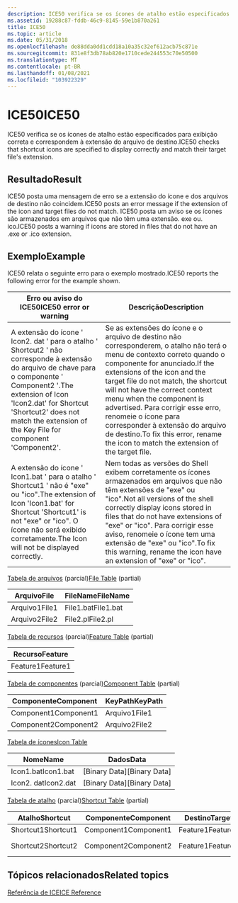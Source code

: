 ```yaml
---
description: ICE50 verifica se os ícones de atalho estão especificados para exibição correta e correspondem à extensão do arquivo de destino.
ms.assetid: 19288c87-fddb-46c9-8145-59e1b870a261
title: ICE50
ms.topic: article
ms.date: 05/31/2018
ms.openlocfilehash: de88dda0dd1cdd18a10a35c32ef612acb75c871e
ms.sourcegitcommit: 831e8f3db78ab820e1710cede244553c70e50500
ms.translationtype: MT
ms.contentlocale: pt-BR
ms.lasthandoff: 01/08/2021
ms.locfileid: "103922329"
---
```

# <a name="ice50"></a><span data-ttu-id="6c934-103">ICE50</span><span class="sxs-lookup"><span data-stu-id="6c934-103">ICE50</span></span>

<span data-ttu-id="6c934-104">ICE50 verifica se os ícones de atalho estão especificados para exibição correta e correspondem à extensão do arquivo de destino.</span><span class="sxs-lookup"><span data-stu-id="6c934-104">ICE50 checks that shortcut icons are specified to display correctly and match their target file's extension.</span></span>

## <a name="result"></a><span data-ttu-id="6c934-105">Resultado</span><span class="sxs-lookup"><span data-stu-id="6c934-105">Result</span></span>

<span data-ttu-id="6c934-106">ICE50 posta uma mensagem de erro se a extensão do ícone e dos arquivos de destino não coincidem.</span><span class="sxs-lookup"><span data-stu-id="6c934-106">ICE50 posts an error message if the extension of the icon and target files do not match.</span></span> <span data-ttu-id="6c934-107">ICE50 posta um aviso se os ícones são armazenados em arquivos que não têm uma extensão. exe ou. ico.</span><span class="sxs-lookup"><span data-stu-id="6c934-107">ICE50 posts a warning if icons are stored in files that do not have an .exe or .ico extension.</span></span>

## <a name="example"></a><span data-ttu-id="6c934-108">Exemplo</span><span class="sxs-lookup"><span data-stu-id="6c934-108">Example</span></span>

<span data-ttu-id="6c934-109">ICE50 relata o seguinte erro para o exemplo mostrado.</span><span class="sxs-lookup"><span data-stu-id="6c934-109">ICE50 reports the following error for the example shown.</span></span>



| <span data-ttu-id="6c934-110">Erro ou aviso do ICE50</span><span class="sxs-lookup"><span data-stu-id="6c934-110">ICE50 error or warning</span></span>                                                                                                              | <span data-ttu-id="6c934-111">Descrição</span><span class="sxs-lookup"><span data-stu-id="6c934-111">Description</span></span>                                                                                                                                                                                                                                    |
|-------------------------------------------------------------------------------------------------------------------------------------|------------------------------------------------------------------------------------------------------------------------------------------------------------------------------------------------------------------------------------------------|
| <span data-ttu-id="6c934-112">A extensão do ícone ' Icon2. dat ' para o atalho ' Shortcut2 ' não corresponde à extensão do arquivo de chave para o componente ' Component2 '.</span><span class="sxs-lookup"><span data-stu-id="6c934-112">The extension of Icon 'Icon2.dat' for Shortcut 'Shortcut2' does not match the extension of the Key File for component 'Component2'.</span></span> | <span data-ttu-id="6c934-113">Se as extensões do ícone e o arquivo de destino não corresponderem, o atalho não terá o menu de contexto correto quando o componente for anunciado.</span><span class="sxs-lookup"><span data-stu-id="6c934-113">If the extensions of the icon and the target file do not match, the shortcut will not have the correct context menu when the component is advertised.</span></span> <span data-ttu-id="6c934-114">Para corrigir esse erro, renomeie o ícone para corresponder à extensão do arquivo de destino.</span><span class="sxs-lookup"><span data-stu-id="6c934-114">To fix this error, rename the icon to match the extension of the target file.</span></span><br/> |
| <span data-ttu-id="6c934-115">A extensão do ícone ' Icon1.bat ' para o atalho ' Shortcut1 ' não é "exe" ou "ico".</span><span class="sxs-lookup"><span data-stu-id="6c934-115">The extension of Icon 'Icon1.bat' for Shortcut 'Shortcut1' is not "exe" or "ico".</span></span> <span data-ttu-id="6c934-116">O ícone não será exibido corretamente.</span><span class="sxs-lookup"><span data-stu-id="6c934-116">The Icon will not be displayed correctly.</span></span>         | <span data-ttu-id="6c934-117">Nem todas as versões do Shell exibem corretamente os ícones armazenados em arquivos que não têm extensões de "exe" ou "ico".</span><span class="sxs-lookup"><span data-stu-id="6c934-117">Not all versions of the shell correctly display icons stored in files that do not have extensions of "exe" or "ico".</span></span> <span data-ttu-id="6c934-118">Para corrigir esse aviso, renomeie o ícone tem uma extensão de "exe" ou "ico".</span><span class="sxs-lookup"><span data-stu-id="6c934-118">To fix this warning, rename the icon have an extension of "exe" or "ico".</span></span><br/>                                      |



 

<span data-ttu-id="6c934-119">[Tabela de arquivos](file-table.md) (parcial)</span><span class="sxs-lookup"><span data-stu-id="6c934-119">[File Table](file-table.md) (partial)</span></span>



| <span data-ttu-id="6c934-120">Arquivo</span><span class="sxs-lookup"><span data-stu-id="6c934-120">File</span></span>  | <span data-ttu-id="6c934-121">FileName</span><span class="sxs-lookup"><span data-stu-id="6c934-121">FileName</span></span>  |
|-------|-----------|
| <span data-ttu-id="6c934-122">Arquivo1</span><span class="sxs-lookup"><span data-stu-id="6c934-122">File1</span></span> | <span data-ttu-id="6c934-123">File1.bat</span><span class="sxs-lookup"><span data-stu-id="6c934-123">File1.bat</span></span> |
| <span data-ttu-id="6c934-124">Arquivo2</span><span class="sxs-lookup"><span data-stu-id="6c934-124">File2</span></span> | <span data-ttu-id="6c934-125">File2.pl</span><span class="sxs-lookup"><span data-stu-id="6c934-125">File2.pl</span></span>  |



 

<span data-ttu-id="6c934-126">[Tabela de recursos](feature-table.md) (parcial)</span><span class="sxs-lookup"><span data-stu-id="6c934-126">[Feature Table](feature-table.md) (partial)</span></span>



| <span data-ttu-id="6c934-127">Recurso</span><span class="sxs-lookup"><span data-stu-id="6c934-127">Feature</span></span>  |
|----------|
| <span data-ttu-id="6c934-128">Feature1</span><span class="sxs-lookup"><span data-stu-id="6c934-128">Feature1</span></span> |



 

<span data-ttu-id="6c934-129">[Tabela de componentes](component-table.md) (parcial)</span><span class="sxs-lookup"><span data-stu-id="6c934-129">[Component Table](component-table.md) (partial)</span></span>



| <span data-ttu-id="6c934-130">Componente</span><span class="sxs-lookup"><span data-stu-id="6c934-130">Component</span></span>  | <span data-ttu-id="6c934-131">KeyPath</span><span class="sxs-lookup"><span data-stu-id="6c934-131">KeyPath</span></span> |
|------------|---------|
| <span data-ttu-id="6c934-132">Component1</span><span class="sxs-lookup"><span data-stu-id="6c934-132">Component1</span></span> | <span data-ttu-id="6c934-133">Arquivo1</span><span class="sxs-lookup"><span data-stu-id="6c934-133">File1</span></span>   |
| <span data-ttu-id="6c934-134">Component2</span><span class="sxs-lookup"><span data-stu-id="6c934-134">Component2</span></span> | <span data-ttu-id="6c934-135">Arquivo2</span><span class="sxs-lookup"><span data-stu-id="6c934-135">File2</span></span>   |



 

[<span data-ttu-id="6c934-136">Tabela de ícones</span><span class="sxs-lookup"><span data-stu-id="6c934-136">Icon Table</span></span>](icon-table.md)



| <span data-ttu-id="6c934-137">Nome</span><span class="sxs-lookup"><span data-stu-id="6c934-137">Name</span></span>      | <span data-ttu-id="6c934-138">Dados</span><span class="sxs-lookup"><span data-stu-id="6c934-138">Data</span></span>            |
|-----------|-----------------|
| <span data-ttu-id="6c934-139">Icon1.bat</span><span class="sxs-lookup"><span data-stu-id="6c934-139">Icon1.bat</span></span> | <span data-ttu-id="6c934-140">\[Binary Data\]</span><span class="sxs-lookup"><span data-stu-id="6c934-140">\[Binary Data\]</span></span> |
| <span data-ttu-id="6c934-141">Icon2. dat</span><span class="sxs-lookup"><span data-stu-id="6c934-141">Icon2.dat</span></span> | <span data-ttu-id="6c934-142">\[Binary Data\]</span><span class="sxs-lookup"><span data-stu-id="6c934-142">\[Binary Data\]</span></span> |



 

<span data-ttu-id="6c934-143">[Tabela de atalho](shortcut-table.md) (parcial)</span><span class="sxs-lookup"><span data-stu-id="6c934-143">[Shortcut Table](shortcut-table.md) (partial)</span></span>



| <span data-ttu-id="6c934-144">Atalho</span><span class="sxs-lookup"><span data-stu-id="6c934-144">Shortcut</span></span>  | <span data-ttu-id="6c934-145">Componente</span><span class="sxs-lookup"><span data-stu-id="6c934-145">Component</span></span>  | <span data-ttu-id="6c934-146">Destino</span><span class="sxs-lookup"><span data-stu-id="6c934-146">Target</span></span>   | <span data-ttu-id="6c934-147">ícone\_</span><span class="sxs-lookup"><span data-stu-id="6c934-147">Icon\_</span></span>    |
|-----------|------------|----------|-----------|
| <span data-ttu-id="6c934-148">Shortcut1</span><span class="sxs-lookup"><span data-stu-id="6c934-148">Shortcut1</span></span> | <span data-ttu-id="6c934-149">Component1</span><span class="sxs-lookup"><span data-stu-id="6c934-149">Component1</span></span> | <span data-ttu-id="6c934-150">Feature1</span><span class="sxs-lookup"><span data-stu-id="6c934-150">Feature1</span></span> | <span data-ttu-id="6c934-151">Icon1.bat</span><span class="sxs-lookup"><span data-stu-id="6c934-151">Icon1.bat</span></span> |
| <span data-ttu-id="6c934-152">Shortcut2</span><span class="sxs-lookup"><span data-stu-id="6c934-152">Shortcut2</span></span> | <span data-ttu-id="6c934-153">Component2</span><span class="sxs-lookup"><span data-stu-id="6c934-153">Component2</span></span> | <span data-ttu-id="6c934-154">Feature1</span><span class="sxs-lookup"><span data-stu-id="6c934-154">Feature1</span></span> | <span data-ttu-id="6c934-155">Icon2. dat</span><span class="sxs-lookup"><span data-stu-id="6c934-155">Icon2.dat</span></span> |



 

## <a name="related-topics"></a><span data-ttu-id="6c934-156">Tópicos relacionados</span><span class="sxs-lookup"><span data-stu-id="6c934-156">Related topics</span></span>

<dl> <dt>

[<span data-ttu-id="6c934-157">Referência de ICE</span><span class="sxs-lookup"><span data-stu-id="6c934-157">ICE Reference</span></span>](ice-reference.md)
</dt> </dl>

 

 




